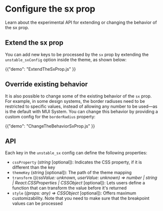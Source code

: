 # Configure the sx prop

<p class="description">Learn about the experimental API for extending or changing the behavior of the sx prop.</p>

## Extend the sx prop

You can add new keys to be processed by the `sx` prop by extending the `unstable_sxConfig` option inside the theme, as shown below:

{{"demo": "ExtendTheSxProp.js" }}

## Override existing behavior

It is also possible to change some of the existing behavior of the `sx` prop. 
For example, in some design systems, the border radiuses need to be restricted to specific values, instead of allowing any number to be used—as is the default with MUI System. 
You can change this behavior by providing a custom config for the `borderRadius` property:

{{"demo": "ChangeTheBehaviorSxProp.js" }}

## API

Each key in the `unstable_sx` config can define the following properties:

- `cssProperty` (_string_ [optional]): Indicates the CSS property, if it is different than the key
- `themeKey` (_string_ [optional]): The path of the theme mapping
- `transform` (_(cssValue: unknown, userValue: unknown) => number | string | React.CSSProperties | CSSObject_ [optional]): Lets users define a function that can transform the value before it's returned
- `style` (_(props: any) => CSSObject_ [optional]): Offers maximum customizability. Note that you need to make sure that the breakpoint values can be processed
